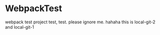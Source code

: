 # WebpackTest
webpack test project
test, test.
please ignore me. hahaha
this is local-git-2 and local-git-1
